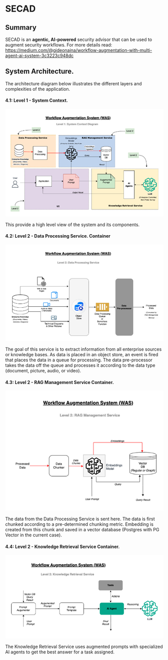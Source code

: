# SECAD

## Summary
SECAD is an **agentic, AI-powered** security advisor that can be used to augment security workflows. 
For more details read: 
https://medium.com/@gideonaina/workflow-augmentation-with-multi-agent-ai-system-3c3223c948dc
 


## System Architecture.
The architecture diagram below illustrates the different layers and complexities of the application.

#### 4.1: Level 1 - System Context.
![screenshot](arch/SystemContext_v3-Level_1_Context.png)

This provide a high level view of the system and its components.

#### 4.2: Level 2 - Data Processing Service. Container
![screenshot](arch/SystemContext_v3-Level-2_DPS.png)

The goal of this service is to extract information from all enterprise sources or knowledge bases. As data is placed in an object store, an event is fired that places the data in a queue for processing. The data pre-processor takes the data off the queue and processes it according to the data type (document, picture, audio, or video).


#### 4.3: Level 2 - RAG Management Service Container.
![screenshot](arch/SystemContext_v3-Level-2_RMS.png)

The data from the Data Processing Service is sent here. The data is first chunked according to a pre-determined chunking metric. Embedding is created from this chunk and saved in a vector database (Postgres with PG Vector in the current case).

#### 4.4: Level 2 - Knowledge Retrieval Service Container.
![screenshot](arch/SystemContext_v3-Level-2_KRS.png)

The Knowledge Retrieval Service uses augmented prompts with specialized AI agents to get the best answer for a task assigned.

